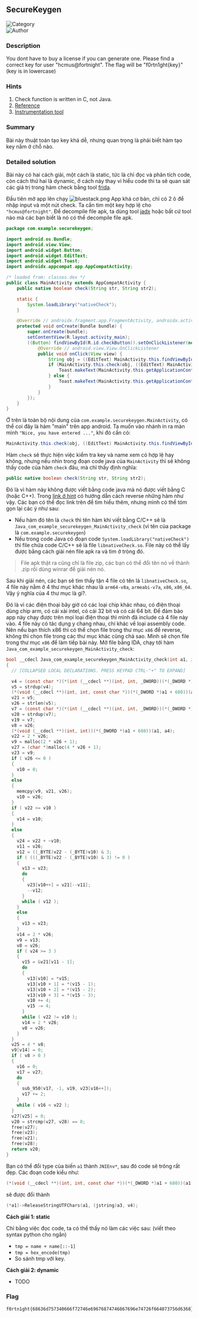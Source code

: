 ## SecureKeygen
 
![Category](https://img.shields.io/badge/Category-Reverse_Engineering-brightgreen.svg)  
![Author](https://img.shields.io/badge/Author-xikhud-blue.svg)    

### Description
You dont have to buy a license if you can generate one. Please find a correct key for user "hcmus@fortnight". The flag will be "f0rtn1ght{key}" (key is in lowercase)

### Hints
1. Check function is written in C, not Java.
2. [Reference](https://www.ragingrock.com/AndroidAppRE/reversing_native_libs.html)
3. [Instrumentation tool](https://frida.re/)

### Summary
Bài này thuật toán tạo key khá dễ, nhưng quan trọng là phải biết hàm tạo key nằm ở chỗ nào.

### Detailed solution
Bài này có hai cách giải, một cách là static, tức là chỉ đọc và phân tích code, còn cách thứ hai là dynamic, ở cách này thay vì hiểu code thì ta sẽ quan sát các giá trị trong hàm check bằng tool [frida](https://frida.re/).

Đầu tiên mở app lên chạy
![bluestack.png](https://github.com/compsec-hcmus/hcmus-wu/raw/main/write-up/Fortnight%20Challenge%202022/Reverse%20engineering/SecureKeygen/bluestack.png)
App khá cơ bản, chỉ có 2 ô để nhập input và một nút check. Ta cần tìm một key hợp lệ cho `"hcmus@fortnight"`. Để decompile file apk, ta dùng tool [jadx](https://github.com/skylot/jadx) hoặc bất cứ tool nào mà các bạn biết là nó có thể decompile file apk.

```java
package com.example.securekeygen;

import android.os.Bundle;
import android.view.View;
import android.widget.Button;
import android.widget.EditText;
import android.widget.Toast;
import androidx.appcompat.app.AppCompatActivity;

/* loaded from: classes.dex */
public class MainActivity extends AppCompatActivity {
    public native boolean check(String str, String str2);

    static {
        System.loadLibrary("nativeCheck");
    }

    @Override // androidx.fragment.app.FragmentActivity, androidx.activity.ComponentActivity, androidx.core.app.ComponentActivity, android.app.Activity
    protected void onCreate(Bundle bundle) {
        super.onCreate(bundle);
        setContentView(R.layout.activity_main);
        ((Button) findViewById(R.id.checkButton)).setOnClickListener(new View.OnClickListener() { // from class: com.example.securekeygen.MainActivity.1
            @Override // android.view.View.OnClickListener
            public void onClick(View view) {
                String obj = ((EditText) MainActivity.this.findViewById(R.id.nameEditText)).getText().toString();
                if (MainActivity.this.check(obj, ((EditText) MainActivity.this.findViewById(R.id.keyEditText)).getText().toString())) {
                    Toast.makeText(MainActivity.this.getApplicationContext(), String.format("Nice, you have entered the correct key of \"%s\"", obj), 0).show();
                } else {
                    Toast.makeText(MainActivity.this.getApplicationContext(), String.format("Wrong key for user \"%s\"", obj), 0).show();
                }
            }
        });
    }
}
```

Ở trên là toàn bộ nội dung của `com.example.securekeygen.MainActivity`, có thể coi đây là hàm "main" trên app android.
Ta muốn vào nhánh in ra màn mình `"Nice, you have entered ..."`, khi đó cần có:
```java
MainActivity.this.check(obj, ((EditText) MainActivity.this.findViewById(R.id.keyEditText)).getText().toString()) == true
```
Hàm `check` sẽ thực hiện việc kiểm tra key và name xem có hợp lệ hay không, nhưng nếu nhìn trong đoạn code java của `MainActivity` thì sẽ không thấy code của hàm `check` đâu, mà chỉ thấy định nghĩa:
```java
public native boolean check(String str, String str2);
```

Đó là vì hàm này không được viết bằng code java mà nó được viết bằng C (hoặc C++). Trong [link ở hint](https://www.ragingrock.com/AndroidAppRE/reversing_native_libs.html) có hướng dẫn cách reverse những hàm như vậy. Các bạn có thể đọc link trên để tìm hiểu thêm, nhưng mình có thể tóm gọn lại các ý như sau:
- Nếu hàm đó tên là `check` thì tên hàm khi viết bằng C/C++ sẽ là `Java_com_example_securekeygen_MainActivity_check` (vì tên của package là `com.example.securekeygen`)
- Nếu trong code Java có đoạn code `System.loadLibrary("nativeCheck")` thì file chứa code C/C++ sẽ là file `libnativeCheck.so`. File này có thể lấy được bằng cách giải nén file apk ra và tìm ở tròng đó.
> File apk thật ra cũng chỉ là file zip, các bạn có thể đổi tên nó về thành .zip rồi dùng winrar để giải nén nó.

Sau khi giải nén, các bạn sẽ tìm thấy tận 4 file có tên là `libnativeCheck.so`, 4 file này nằm ở 4 thư mục khác nhau là `arm64-v8a`, `armeabi-v7a`, `x86`, `x86_64`. Vậy ý nghĩa của 4 thư mục là gì?.

Đó là vì các điện thoại bây giờ có các loại chip khác nhau, có điện thoại dùng chip arm, có cái xài intel, có cái 32 bit và có cái 64 bit. Để đảm bảo app này chạy được trên mọi loại điện thoại thì mình đã include cả 4 file này vào. 4 file này có tác dụng y chang nhau, chỉ khác về loại assembly code. Nên nếu bạn thích x86 thì có thể chọn file trong thư mục `x86` để reverse, không thì chọn file trong các thư mục khác cũng chả sao. Mình sẽ chọn file trong thư mục `x86` để làm tiếp bài này. Mở file bằng IDA, chạy tới hàm `Java_com_example_securekeygen_MainActivity_check`:
```c
bool __cdecl Java_com_example_securekeygen_MainActivity_check(int a1, int a2, int a3, int a4)
{
  // [COLLAPSED LOCAL DECLARATIONS. PRESS KEYPAD CTRL-"+" TO EXPAND]

  v4 = (const char *)(*(int (__cdecl **)(int, int, _DWORD))(*(_DWORD *)a1 + 676))(a1, a3, 0);
  v5 = strdup(v4);
  (*(void (__cdecl **)(int, int, const char *))(*(_DWORD *)a1 + 680))(a1, a3, v4);
  v21 = v5;
  v26 = strlen(v5);
  v7 = (const char *)(*(int (__cdecl **)(int, int, _DWORD))(*(_DWORD *)a1 + 676))(a1, a4, 0);
  v28 = strdup(v7);
  v19 = v7;
  v8 = v26;
  (*(void (__cdecl **)(int, int))(*(_DWORD *)a1 + 680))(a1, a4);
  v22 = 2 * v26;
  v9 = malloc(2 * v26 + 1);
  v27 = (char *)malloc(4 * v26 + 1);
  v23 = v9;
  if ( v26 <= 0 )
  {
    v10 = 0;
  }
  else
  {
    memcpy(v9, v21, v26);
    v10 = v26;
  }
  if ( v22 <= v10 )
  {
    v14 = v10;
  }
  else
  {
    v24 = v22 + ~v10;
    v11 = v26;
    v12 = ((_BYTE)v22 - (_BYTE)v10) & 3;
    if ( (((_BYTE)v22 - (_BYTE)v10) & 3) != 0 )
    {
      v13 = v23;
      do
      {
        v23[v10++] = v21[--v11];
        --v12;
      }
      while ( v12 );
    }
    else
    {
      v13 = v23;
    }
    v14 = 2 * v26;
    v9 = v13;
    v8 = v26;
    if ( v24 >= 3 )
    {
      v15 = &v21[v11 - 1];
      do
      {
        v13[v10] = *v15;
        v13[v10 + 1] = *(v15 - 1);
        v13[v10 + 2] = *(v15 - 2);
        v13[v10 + 3] = *(v15 - 3);
        v10 += 4;
        v15 -= 4;
      }
      while ( v22 != v10 );
      v14 = 2 * v26;
      v8 = v26;
    }
  }
  v25 = 4 * v8;
  v9[v14] = 0;
  if ( v8 > 0 )
  {
    v16 = 0;
    v17 = v27;
    do
    {
      sub_950(v17, -1, v19, v23[v16++]);
      v17 += 2;
    }
    while ( v16 < v22 );
  }
  v27[v25] = 0;
  v20 = strcmp(v27, v28) == 0;
  free(v27);
  free(v23);
  free(v21);
  free(v28);
  return v20;
}
```

Bạn có thể đổi type của biến `a1` thành `JNIEnv*`, sau đó code sẽ trông rất đẹp. Các đoạn code kiểu như:
```c
(*(void (__cdecl **)(int, int, const char *))(*(_DWORD *)a1 + 680))(a1, a3, v4);
```
sẽ được đổi thành
```c
(*a1)->ReleaseStringUTFChars(a1, (jstring)a3, v4);
```

**Cách giải 1: static**

Chỉ bằng việc đọc code, ta có thể thấy nó làm các việc sau: (viết theo syntax python cho ngắn)
- `tmp = name + name[::-1]`
- `tmp = hex_encode(tmp)`
- So sánh tmp với key.

**Cách giải 2: dynamic**
- TODO

### Flag
```
f0rtn1ght{68636d757340666f72746e69676874746867696e74726f664073756d6368}
```